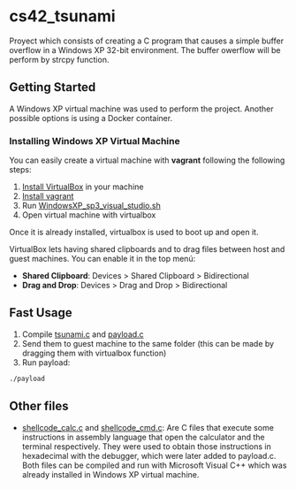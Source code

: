 # cs42_tsunami
Proyect which consists of creating a C program that causes a simple buffer overflow in a Windows XP 32-bit environment. The buffer owerflow will be perform by strcpy function.

## Getting Started
A Windows XP virtual machine was used to perform the project. Another possible options is using a Docker container.

### Installing Windows XP Virtual Machine 
You can easily create a virtual machine with **vagrant** following the following steps:
1. [Install VirtualBox](https://www.virtualbox.org/wiki/Downloads) in your machine
2. [Install vagrant](https://www.vagrantup.com/downloads)
3. Run [WindowsXP_sp3_visual_studio.sh](WindowsXP_sp3_visual_studio.sh)
4. Open virtual machine with virtualbox

Once it is already installed, virtualbox is used to boot up and open it.

VirtualBox lets having shared clipboards and to drag files between host and guest machines. You can enable it in the top menú:
- **Shared Clipboard**: Devices > Shared Clipboard > Bidirectional
- **Drag and Drop**: Devices > Drag and Drop > Bidirectional

## Fast Usage
1. Compile [tsunami.c](tsunami.c) and [payload.c](payload.c)
2. Send them to guest machine to the same folder (this can be made by dragging them with virtualbox function)
3. Run payload:
```bash
./payload
```

## Other files
- [shellcode_calc.c](shellcode_calc.c) and [shellcode_cmd.c](shellcode_cmd.c): Are C files that execute some instructions in assembly language that open the calculator and the terminal respectively. They were used to obtain those instructions in hexadecimal with the debugger, which were later added to payload.c. Both files can be compiled and run with Microsoft Visual C++ which was already installed in Windows XP virtual machine.